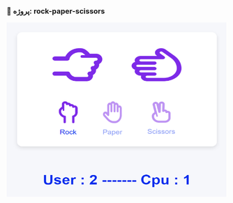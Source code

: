 ### 📑 پروژه: rock-paper-scissors

<img src="https://github.com/aligoodini/rock-papaer-scissors/blob/main/Screenshot%202024-07-19%20104508.png" style="width:900px; height:400px"/>

